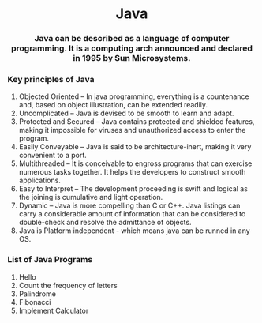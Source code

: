 <h1 align="center">Java</h1>
<h3 align="center">Java can be described as a language of computer programming. It is a computing arch announced and declared in 1995 by Sun Microsystems.</h3>

<h3 align="left">Key principles of Java</h3>

1) Objected Oriented – In java programming, everything is a countenance and, based on object illustration, can be extended readily.
2) Uncomplicated – Java is devised to be smooth to learn and adapt.
3) Protected and Secured – Java contains protected and shielded features, making it impossible for viruses and unauthorized access to enter 
   the program.
4) Easily Conveyable – Java is said to be architecture-inert, making it very convenient to a port.
5) Multithreaded – It is conceivable to engross programs that can exercise numerous tasks together. It helps the developers to construct 
   smooth applications.
6) Easy to Interpret – The development proceeding is swift and logical as the joining is cumulative and light operation.
7) Dynamic – Java is more compelling than C or C++. Java listings can carry a considerable amount of information that can be considered to 
   double-check and resolve the admittance of objects.
8) Java is Platform independent - which means java can be runned in any OS.

<h3 align="left">List of Java Programs</h3>

1) Hello
2) Count the frequency of letters
3) Palindrome
4) Fibonacci
5) Implement Calculator

